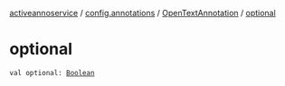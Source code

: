 [activeannoservice](../../index.md) / [config.annotations](../index.md) / [OpenTextAnnotation](index.md) / [optional](./optional.md)

# optional

`val optional: `[`Boolean`](https://kotlinlang.org/api/latest/jvm/stdlib/kotlin/-boolean/index.html)